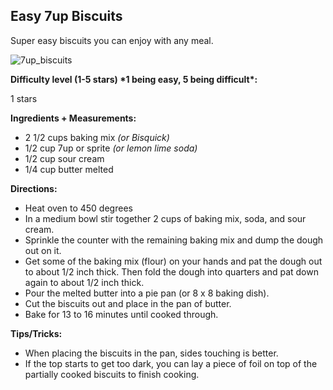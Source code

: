 ## Easy 7up Biscuits ##

Super easy biscuits you can enjoy with any meal.

![7up_biscuits](https://github.com/tinabme/tinabme/assets/464067/0a7cc4ac-f0e5-4438-99dd-2ccaf1dbf712)

**Difficulty level (1-5 stars) \*1 being easy, 5 being difficult\*:** 

1 stars

**Ingredients + Measurements:**

-	2 1/2 cups baking mix _(or Bisquick)_
-	1/2 cup 7up or sprite _(or lemon lime soda)_
-	1/2 cup sour cream
-	1/4 cup butter melted

**Directions:**
-	Heat oven to 450 degrees
-	In a medium bowl stir together 2 cups of baking mix, soda, and sour cream.
-	Sprinkle the counter with the remaining baking mix and dump the dough out on it.
-	Get some of the baking mix (flour) on your hands and pat the dough out to about 1/2 inch thick. Then fold the dough into quarters and pat down again to about 1/2 inch thick.
-	Pour the melted butter into a pie pan (or 8 x 8 baking dish).
-	Cut the biscuits out and place in the pan of butter.
-	Bake for 13 to 16 minutes until cooked through.

**Tips/Tricks:**
- When placing the biscuits in the pan, sides touching is better.
- If the top starts to get too dark, you can lay a piece of foil on top of the partially cooked biscuits to finish cooking.


